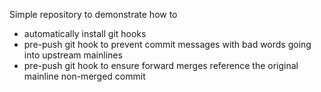 Simple repository to demonstrate how to 
- automatically install git hooks
- pre-push git hook to prevent commit messages with bad words going into upstream mainlines
- pre-push git hook to ensure forward merges reference the original mainline non-merged commit
